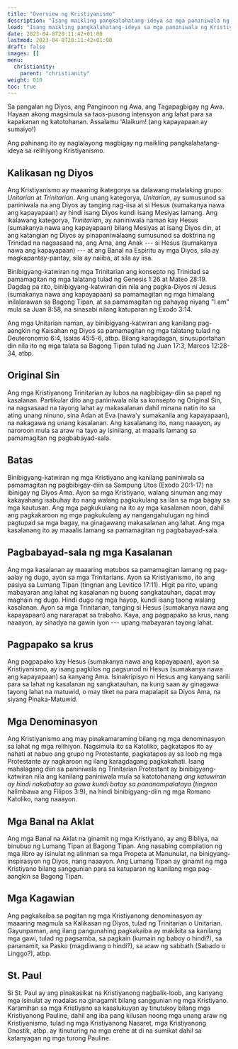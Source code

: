 ```yaml
---
title: "Overview ng Kristiyanismo"
description: "Isang maikling pangkalahatang-ideya sa mga paniniwala ng Kristiyanismo"
lead: "Isang maikling pangkalahatang-ideya sa mga paniniwala ng Kristiyanismo"
date: 2023-04-8T20:11:42+01:00
lastmod: 2023-04-8T20:11:42+01:00
draft: false
images: []
menu:
  christianity:
    parent: "christianity"
weight: 010
toc: true
---
```

Sa pangalan ng Diyos, ang Panginoon ng Awa, ang Tagapagbigay ng Awa. Hayaan akong magsimula sa taos-pusong intensyon ang lahat para sa kapakanan ng katotohanan. Assalamu 'Alaikum! (ang kapayapaan ay sumaiyo!)

Ang pahinang ito ay naglalayong magbigay ng maikling pangkalahatang-ideya sa relihiyong Kristiyanismo.

## Kalikasan ng Diyos
Ang Kristiyanismo ay maaaring ikategorya sa dalawang malalaking grupo: _Unitarian_ at _Trinitarian_. Ang unang kategorya, _Unitarian_, ay sumusunod sa paniniwala na ang Diyos ay tanging nag-iisa at si Hesus (sumakanya nawa ang kapayapaan) ay hindi isang Diyos kundi isang Mesiyas lamang. Ang ikalawang kategorya, _Trinitarian_, ay naniniwala naman kay Hesus (sumakanya nawa ang kapayapaan) bilang Mesiyas
at isang Diyos din, at ang katangian ng Diyos ay pinapaniwalaang sumusunod sa doktrina ng Trinidad na nagsasaad na, ang Ama, ang Anak --- si Hesus (sumakanya nawa ang kapayapaan) --- at ang Banal na Espiritu ay mga Diyos, sila ay magkapantay-pantay, sila ay naiiba, at sila ay iisa.

Binibigyang-katwiran ng mga Trinitarian ang konsepto ng Trinidad sa pamamagitan ng mga talatang tulad ng Genesis 1:26 at Mateo 28:19. Dagdag pa rito, binibigyang-katwiran din nila ang pagka-Diyos ni Jesus (sumakanya nawa ang kapayapaan) sa pamamagitan ng mga himalang inilalarawan sa Bagong Tipan, at sa pamamagitan ng pahayag niyang "I am" mula sa Juan 8:58, na sinasabi nilang katuparan ng Exodo 3:14.

Ang mga Unitarian naman, ay binibigyang-katwiran ang kanilang pag-aangkin ng Kaisahan ng Diyos sa pamamagitan ng mga talatang tulad ng Deuteronomio 6:4, Isaias 45:5-6, atbp. Bilang karagdagan, sinusuportahan din nila ito ng mga talata sa Bagong Tipan tulad ng Juan 17:3, Marcos 12:28-34, atbp.

## Original Sin
Ang mga Kristiyanong Trinitarian ay lubos na nagbibigay-diin sa papel ng kasalanan. Partikular dito ang paniniwala nila sa konsepto ng Original Sin, na nagsasaad na tayong lahat ay makasalanan dahil minana natin ito sa ating unang ninuno, sina Adan at Eva (nawa'y sumakanila ang kapayapaan), na nakagawa ng unang kasalanan. Ang kasalanang ito, nang naaayon, ay naroroon mula sa araw na tayo ay isinilang, at maaalis lamang sa pamamagitan ng pagbabayad-sala.

## Batas
Binibigyang-katwiran ng mga Kristiyano ang kanilang paniniwala sa pamamagitan ng pagbibigay-diin sa Sampung Utos (Exodo 20:1-17) na ibinigay ng Diyos Ama. Ayon sa mga Kristiyano, walang sinuman ang may kakayahang isabuhay ito nang walang pagkukulang sa ilan sa mga bagay sa mga kautusan. Ang mga pagkukulang na ito ay mga kasalanan noon, dahil ang pagkakaroon ng mga pagkukulang ay nangangahulugan ng hindi pagtupad sa mga bagay, na ginagawang makasalanan ang lahat. Ang mga kasalanang ito ay maaalis lamang sa pamamagitan ng pagbabayad-sala.

## Pagbabayad-sala ng mga Kasalanan
Ang mga kasalanan ay maaaring matubos sa pamamagitan lamang ng pag-aalay ng dugo, ayon sa mga Trinitarians. Ayon sa Kristiyanismo, ito ang pasiya sa Lumang Tipan (tingnan ang Levitico 17:11). Higit pa rito, upang mabayaran ang lahat ng kasalanan ng buong sangkatauhan, dapat may maghain ng dugo. Hindi dugo ng mga hayop, kundi isang taong walang kasalanan. Ayon sa mga Trinitarian, tanging si Hesus (sumakanya nawa ang kapayapaan) ang nararapat sa trabaho. Kaya, ang pagpapako sa krus, nang naaayon, ay sinadya na gawin iyon --- upang mabayaran tayong lahat.

## Pagpapako sa krus
Ang pagpapako kay Hesus (sumakanya nawa ang kapayapaan), ayon sa Kristiyanismo, ay isang pagkilos ng pagsunod ni Hesus (sumakanya nawa ang kapayapaan) sa kanyang Ama. Isinakripisyo ni Hesus ang kanyang sarili para sa lahat ng kasalanan ng sangkatauhan, na kung saan ay ginagawa tayong lahat na matuwid, o may tiket na para mapalapit sa Diyos Ama, na siyang Pinaka-Matuwid.

## Mga Denominasyon
Ang Kristiyanismo ang may pinakamaraming bilang ng mga denominasyon sa lahat ng mga relihiyon. Nagsimula ito sa Katoliko, pagkatapos ito ay nahati at nabuo ang grupo ng Protestante, pagkatapos ay sa loob ng mga Protestante ay nagkaroon ng ilang karagdagang pagkakahati. Isang mahalagang diin sa paniniwala ng Trinitarian Protestant ay binibigyang-katwiran nila ang kanilang paniniwala mula sa katotohanang <i>ang katuwiran ay hindi nakabatay sa gawa kundi batay sa pananampalataya</i> (<i>tingnan</i> halimbawa ang Filipos 3:9), na hindi binibigyang-diin ng mga Romano Katoliko, nang naaayon.

## Mga Banal na Aklat
Ang mga Banal na Aklat na ginamit ng mga Kristiyano, ay ang Bibliya, na binubuo ng Lumang Tipan at Bagong Tipan. Ang nasabing compilation ng mga libro ay isinulat ng alinman sa mga Propeta at Manunulat, na binigyang-inspirasyon ng Diyos, nang naaayon. Ang Lumang Tipan ay ginamit ng mga Kristiyano bilang sanggunian para sa katuparan ng kanilang mga pag-aangkin sa Bagong Tipan.

## Mga Kagawian
Ang pagkakaiba sa pagitan ng mga Kristiyanong denominasyon ay maaaring magmula sa Kalikasan ng Diyos, tulad ng Trinitarian o Unitarian. Gayunpaman, ang ilang pangunahing pagkakaiba ay makikita sa kanilang mga gawi, tulad ng pagsamba, sa pagkain (kumain ng baboy o hindi?), sa pananamit, sa Pasko (magdiwang o hindi?), sa araw ng sabbath (Sabado o Linggo?), atbp.

## St. Paul
Si St. Paul ay ang pinakasikat na Kristiyanong nagbalik-loob, ang kanyang mga isinulat ay madalas na ginagamit bilang sanggunian ng mga Kristiyano. Karamihan sa mga Kristiyano sa kasalukuyan ay tinutukoy bilang mga Kristiyanong Pauline, dahil ang iba pang kilusan noong mga unang araw ng Kristiyanismo, tulad ng mga Kristiyanong Nasaret, mga Kristiyanong Gnostik, atbp. ay itinuturing na mga erehe at di na sumikat dahil sa katanyagan ng mga turong Pauline.